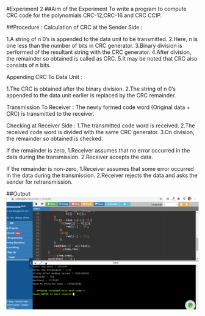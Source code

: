 #Experiment 2
##Aim of the Experiment
To write a program to compute CRC code for the polynomials CRC-12,CRC-16 and CRC CCIP.

##Procedure :
Calculation of CRC at the Sender Side :

1.A string of n 0’s is appended to the data unit to be transmitted.
2.Here, n is one less than the number of bits in CRC generator.
3.Binary division is performed of the resultant string with the CRC generator.
4.After division, the remainder so obtained is called as CRC.
5.It may be noted that CRC also consists of n bits.

Appending CRC To Data Unit :

1.The CRC is obtained after the binary division.
2.The string of n 0’s appended to the data unit earlier is replaced by the CRC remainder.

Transmission To Receiver :
The newly formed code word (Original data + CRC) is transmitted to the receiver.

Checking at Receiver Side :
1.The transmitted code word is received.
2.The received code word is divided with the same CRC generator.
3.On division, the remainder so obtained is checked.

If the remainder is zero,
1.Receiver assumes that no error occurred in the data during the transmission.
2.Receiver accepts the data.

If the remainder is non-zero,
1.Receiver assumes that some error occurred in the data during the transmission.
2.Receiver rejects the data and asks the sender for retransmission.

##Output
![imagename](crc.png)

